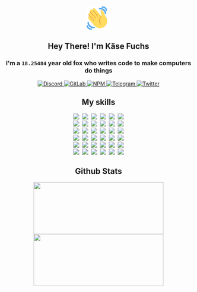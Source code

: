 <div><p align=center><img src=./resources/images/wave.gif width=64px height=64px></p><h2 align=center>Hey There! I'm Käse Fuchs</h2><h3 align=center>I'm a <code>18.25484</code> year old fox who writes code to make computers do things</h3><p align=center><a href=https://discord.com/users/507526681125322772><img alt=Discord src="https://img.shields.io/badge/Discord-5865F2?logo=discord&logoColor=white&style=flat-square#3465738ee1f22255e556c6b40724e51e"> </a><a href=https://gitlab.com/kasefuchs><img alt=GitLab src="https://img.shields.io/badge/GitLab-330F63?logo=gitlab&logoColor=white&style=flat-square#3465738ee1f22255e556c6b40724e51e"> </a><a href=https://npmjs.com/~kasefuchs><img alt=NPM src="https://img.shields.io/badge/NPM-CB3837?logo=npm&logoColor=white&style=flat-square#3465738ee1f22255e556c6b40724e51e"> </a><a href=https://t.me/kasefuchs><img alt=Telegram src="https://img.shields.io/badge/Telegram-2CA5E0?logo=telegram&logoColor=white&style=flat-square#3465738ee1f22255e556c6b40724e51e"> </a><a href=https://twitter.com/kasefuchs><img alt=Twitter src="https://img.shields.io/badge/Twitter-1DA1F2?logo=twitter&logoColor=white&style=flat-square#3465738ee1f22255e556c6b40724e51e"></a></p><h2 align=center>My skills</h2><p align=center><a href=https://aws.amazon.com/ ><picture><source srcset="https://skillicons.dev/icons?i=aws&theme=dark#3465738ee1f22255e556c6b40724e51e" media="(prefers-color-scheme: dark)"><source srcset="https://skillicons.dev/icons?i=aws&theme=light#3465738ee1f22255e556c6b40724e51e" media="(prefers-color-scheme: light), (prefers-color-scheme: no-preference)"><img src="https://skillicons.dev/icons?i=aws&theme=light#3465738ee1f22255e556c6b40724e51e"></picture></a>&nbsp;&nbsp;<a href=https://en.wikipedia.org/wiki/Bash_(Unix_shell)><picture><source srcset="https://skillicons.dev/icons?i=bash&theme=dark#3465738ee1f22255e556c6b40724e51e" media="(prefers-color-scheme: dark)"><source srcset="https://skillicons.dev/icons?i=bash&theme=light#3465738ee1f22255e556c6b40724e51e" media="(prefers-color-scheme: light), (prefers-color-scheme: no-preference)"><img src="https://skillicons.dev/icons?i=bash&theme=light#3465738ee1f22255e556c6b40724e51e"></picture></a>&nbsp;&nbsp;<a href=https://discord.com/developers/docs><picture><source srcset="https://skillicons.dev/icons?i=bots&theme=dark#3465738ee1f22255e556c6b40724e51e" media="(prefers-color-scheme: dark)"><source srcset="https://skillicons.dev/icons?i=bots&theme=light#3465738ee1f22255e556c6b40724e51e" media="(prefers-color-scheme: light), (prefers-color-scheme: no-preference)"><img src="https://skillicons.dev/icons?i=bots&theme=light#3465738ee1f22255e556c6b40724e51e"></picture></a>&nbsp;&nbsp;<a href=https://www.cloudflare.com/ ><picture><source srcset="https://skillicons.dev/icons?i=cloudflare&theme=dark#3465738ee1f22255e556c6b40724e51e" media="(prefers-color-scheme: dark)"><source srcset="https://skillicons.dev/icons?i=cloudflare&theme=light#3465738ee1f22255e556c6b40724e51e" media="(prefers-color-scheme: light), (prefers-color-scheme: no-preference)"><img src="https://skillicons.dev/icons?i=cloudflare&theme=light#3465738ee1f22255e556c6b40724e51e"></picture></a>&nbsp;&nbsp;<a href=https://en.wikipedia.org/wiki/CSS><picture><source srcset="https://skillicons.dev/icons?i=css&theme=dark#3465738ee1f22255e556c6b40724e51e" media="(prefers-color-scheme: dark)"><source srcset="https://skillicons.dev/icons?i=css&theme=light#3465738ee1f22255e556c6b40724e51e" media="(prefers-color-scheme: light), (prefers-color-scheme: no-preference)"><img src="https://skillicons.dev/icons?i=css&theme=light#3465738ee1f22255e556c6b40724e51e"></picture></a>&nbsp;&nbsp;<a href=https://www.docker.com/ ><picture><source srcset="https://skillicons.dev/icons?i=docker&theme=dark#3465738ee1f22255e556c6b40724e51e" media="(prefers-color-scheme: dark)"><source srcset="https://skillicons.dev/icons?i=docker&theme=light#3465738ee1f22255e556c6b40724e51e" media="(prefers-color-scheme: light), (prefers-color-scheme: no-preference)"><img src="https://skillicons.dev/icons?i=docker&theme=light#3465738ee1f22255e556c6b40724e51e"></picture></a><br><a href=https://www.electronjs.org/ ><picture><source srcset="https://skillicons.dev/icons?i=electron&theme=dark#3465738ee1f22255e556c6b40724e51e" media="(prefers-color-scheme: dark)"><source srcset="https://skillicons.dev/icons?i=electron&theme=light#3465738ee1f22255e556c6b40724e51e" media="(prefers-color-scheme: light), (prefers-color-scheme: no-preference)"><img src="https://skillicons.dev/icons?i=electron&theme=light#3465738ee1f22255e556c6b40724e51e"></picture></a>&nbsp;&nbsp;<a href=https://expressjs.com/ ><picture><source srcset="https://skillicons.dev/icons?i=express&theme=dark#3465738ee1f22255e556c6b40724e51e" media="(prefers-color-scheme: dark)"><source srcset="https://skillicons.dev/icons?i=express&theme=light#3465738ee1f22255e556c6b40724e51e" media="(prefers-color-scheme: light), (prefers-color-scheme: no-preference)"><img src="https://skillicons.dev/icons?i=express&theme=light#3465738ee1f22255e556c6b40724e51e"></picture></a>&nbsp;&nbsp;<a href=https://www.figma.com/ ><picture><source srcset="https://skillicons.dev/icons?i=figma&theme=dark#3465738ee1f22255e556c6b40724e51e" media="(prefers-color-scheme: dark)"><source srcset="https://skillicons.dev/icons?i=figma&theme=light#3465738ee1f22255e556c6b40724e51e" media="(prefers-color-scheme: light), (prefers-color-scheme: no-preference)"><img src="https://skillicons.dev/icons?i=figma&theme=light#3465738ee1f22255e556c6b40724e51e"></picture></a>&nbsp;&nbsp;<a href=https://firebase.google.com/ ><picture><source srcset="https://skillicons.dev/icons?i=firebase&theme=dark#3465738ee1f22255e556c6b40724e51e" media="(prefers-color-scheme: dark)"><source srcset="https://skillicons.dev/icons?i=firebase&theme=light#3465738ee1f22255e556c6b40724e51e" media="(prefers-color-scheme: light), (prefers-color-scheme: no-preference)"><img src="https://skillicons.dev/icons?i=firebase&theme=light#3465738ee1f22255e556c6b40724e51e"></picture></a>&nbsp;&nbsp;<a href=https://flask.palletsprojects.com/ ><picture><source srcset="https://skillicons.dev/icons?i=flask&theme=dark#3465738ee1f22255e556c6b40724e51e" media="(prefers-color-scheme: dark)"><source srcset="https://skillicons.dev/icons?i=flask&theme=light#3465738ee1f22255e556c6b40724e51e" media="(prefers-color-scheme: light), (prefers-color-scheme: no-preference)"><img src="https://skillicons.dev/icons?i=flask&theme=light#3465738ee1f22255e556c6b40724e51e"></picture></a>&nbsp;&nbsp;<a href=https://cloud.google.com/ ><picture><source srcset="https://skillicons.dev/icons?i=gcp&theme=dark#3465738ee1f22255e556c6b40724e51e" media="(prefers-color-scheme: dark)"><source srcset="https://skillicons.dev/icons?i=gcp&theme=light#3465738ee1f22255e556c6b40724e51e" media="(prefers-color-scheme: light), (prefers-color-scheme: no-preference)"><img src="https://skillicons.dev/icons?i=gcp&theme=light#3465738ee1f22255e556c6b40724e51e"></picture></a><br><a href=https://git-scm.com/ ><picture><source srcset="https://skillicons.dev/icons?i=git&theme=dark#3465738ee1f22255e556c6b40724e51e" media="(prefers-color-scheme: dark)"><source srcset="https://skillicons.dev/icons?i=git&theme=light#3465738ee1f22255e556c6b40724e51e" media="(prefers-color-scheme: light), (prefers-color-scheme: no-preference)"><img src="https://skillicons.dev/icons?i=git&theme=light#3465738ee1f22255e556c6b40724e51e"></picture></a>&nbsp;&nbsp;<a href=https://github.com/ ><picture><source srcset="https://skillicons.dev/icons?i=github&theme=dark#3465738ee1f22255e556c6b40724e51e" media="(prefers-color-scheme: dark)"><source srcset="https://skillicons.dev/icons?i=github&theme=light#3465738ee1f22255e556c6b40724e51e" media="(prefers-color-scheme: light), (prefers-color-scheme: no-preference)"><img src="https://skillicons.dev/icons?i=github&theme=light#3465738ee1f22255e556c6b40724e51e"></picture></a>&nbsp;&nbsp;<a href=https://gitlab.com/ ><picture><source srcset="https://skillicons.dev/icons?i=gitlab&theme=dark#3465738ee1f22255e556c6b40724e51e" media="(prefers-color-scheme: dark)"><source srcset="https://skillicons.dev/icons?i=gitlab&theme=light#3465738ee1f22255e556c6b40724e51e" media="(prefers-color-scheme: light), (prefers-color-scheme: no-preference)"><img src="https://skillicons.dev/icons?i=gitlab&theme=light#3465738ee1f22255e556c6b40724e51e"></picture></a>&nbsp;&nbsp;<a href=https://www.heroku.com/ ><picture><source srcset="https://skillicons.dev/icons?i=heroku&theme=dark#3465738ee1f22255e556c6b40724e51e" media="(prefers-color-scheme: dark)"><source srcset="https://skillicons.dev/icons?i=heroku&theme=light#3465738ee1f22255e556c6b40724e51e" media="(prefers-color-scheme: light), (prefers-color-scheme: no-preference)"><img src="https://skillicons.dev/icons?i=heroku&theme=light#3465738ee1f22255e556c6b40724e51e"></picture></a>&nbsp;&nbsp;<a href=https://en.wikipedia.org/wiki/HTML><picture><source srcset="https://skillicons.dev/icons?i=html&theme=dark#3465738ee1f22255e556c6b40724e51e" media="(prefers-color-scheme: dark)"><source srcset="https://skillicons.dev/icons?i=html&theme=light#3465738ee1f22255e556c6b40724e51e" media="(prefers-color-scheme: light), (prefers-color-scheme: no-preference)"><img src="https://skillicons.dev/icons?i=html&theme=light#3465738ee1f22255e556c6b40724e51e"></picture></a>&nbsp;&nbsp;<a href=https://en.wikipedia.org/wiki/JavaScript><picture><source srcset="https://skillicons.dev/icons?i=js&theme=dark#3465738ee1f22255e556c6b40724e51e" media="(prefers-color-scheme: dark)"><source srcset="https://skillicons.dev/icons?i=js&theme=light#3465738ee1f22255e556c6b40724e51e" media="(prefers-color-scheme: light), (prefers-color-scheme: no-preference)"><img src="https://skillicons.dev/icons?i=js&theme=light#3465738ee1f22255e556c6b40724e51e"></picture></a><br><a href=https://en.wikipedia.org/wiki/Linux><picture><source srcset="https://skillicons.dev/icons?i=linux&theme=dark#3465738ee1f22255e556c6b40724e51e" media="(prefers-color-scheme: dark)"><source srcset="https://skillicons.dev/icons?i=linux&theme=light#3465738ee1f22255e556c6b40724e51e" media="(prefers-color-scheme: light), (prefers-color-scheme: no-preference)"><img src="https://skillicons.dev/icons?i=linux&theme=light#3465738ee1f22255e556c6b40724e51e"></picture></a>&nbsp;&nbsp;<a href=https://mui.com/ ><picture><source srcset="https://skillicons.dev/icons?i=materialui&theme=dark#3465738ee1f22255e556c6b40724e51e" media="(prefers-color-scheme: dark)"><source srcset="https://skillicons.dev/icons?i=materialui&theme=light#3465738ee1f22255e556c6b40724e51e" media="(prefers-color-scheme: light), (prefers-color-scheme: no-preference)"><img src="https://skillicons.dev/icons?i=materialui&theme=light#3465738ee1f22255e556c6b40724e51e"></picture></a>&nbsp;&nbsp;<a href=https://en.wikipedia.org/wiki/Markdown><picture><source srcset="https://skillicons.dev/icons?i=md&theme=dark#3465738ee1f22255e556c6b40724e51e" media="(prefers-color-scheme: dark)"><source srcset="https://skillicons.dev/icons?i=md&theme=light#3465738ee1f22255e556c6b40724e51e" media="(prefers-color-scheme: light), (prefers-color-scheme: no-preference)"><img src="https://skillicons.dev/icons?i=md&theme=light#3465738ee1f22255e556c6b40724e51e"></picture></a>&nbsp;&nbsp;<a href=https://www.mongodb.com/ ><picture><source srcset="https://skillicons.dev/icons?i=mongodb&theme=dark#3465738ee1f22255e556c6b40724e51e" media="(prefers-color-scheme: dark)"><source srcset="https://skillicons.dev/icons?i=mongodb&theme=light#3465738ee1f22255e556c6b40724e51e" media="(prefers-color-scheme: light), (prefers-color-scheme: no-preference)"><img src="https://skillicons.dev/icons?i=mongodb&theme=light#3465738ee1f22255e556c6b40724e51e"></picture></a>&nbsp;&nbsp;<a href=https://www.mysql.com/ ><picture><source srcset="https://skillicons.dev/icons?i=mysql&theme=dark#3465738ee1f22255e556c6b40724e51e" media="(prefers-color-scheme: dark)"><source srcset="https://skillicons.dev/icons?i=mysql&theme=light#3465738ee1f22255e556c6b40724e51e" media="(prefers-color-scheme: light), (prefers-color-scheme: no-preference)"><img src="https://skillicons.dev/icons?i=mysql&theme=light#3465738ee1f22255e556c6b40724e51e"></picture></a>&nbsp;&nbsp;<a href=https://nextjs.org/ ><picture><source srcset="https://skillicons.dev/icons?i=nextjs&theme=dark#3465738ee1f22255e556c6b40724e51e" media="(prefers-color-scheme: dark)"><source srcset="https://skillicons.dev/icons?i=nextjs&theme=light#3465738ee1f22255e556c6b40724e51e" media="(prefers-color-scheme: light), (prefers-color-scheme: no-preference)"><img src="https://skillicons.dev/icons?i=nextjs&theme=light#3465738ee1f22255e556c6b40724e51e"></picture></a><br><a href=https://nodejs.org/en/ ><picture><source srcset="https://skillicons.dev/icons?i=nodejs&theme=dark#3465738ee1f22255e556c6b40724e51e" media="(prefers-color-scheme: dark)"><source srcset="https://skillicons.dev/icons?i=nodejs&theme=light#3465738ee1f22255e556c6b40724e51e" media="(prefers-color-scheme: light), (prefers-color-scheme: no-preference)"><img src="https://skillicons.dev/icons?i=nodejs&theme=light#3465738ee1f22255e556c6b40724e51e"></picture></a>&nbsp;&nbsp;<a href=https://www.postgresql.org/ ><picture><source srcset="https://skillicons.dev/icons?i=postgres&theme=dark#3465738ee1f22255e556c6b40724e51e" media="(prefers-color-scheme: dark)"><source srcset="https://skillicons.dev/icons?i=postgres&theme=light#3465738ee1f22255e556c6b40724e51e" media="(prefers-color-scheme: light), (prefers-color-scheme: no-preference)"><img src="https://skillicons.dev/icons?i=postgres&theme=light#3465738ee1f22255e556c6b40724e51e"></picture></a>&nbsp;&nbsp;<a href=https://learn.microsoft.com/en-us/powershell/ ><picture><source srcset="https://skillicons.dev/icons?i=powershell&theme=dark#3465738ee1f22255e556c6b40724e51e" media="(prefers-color-scheme: dark)"><source srcset="https://skillicons.dev/icons?i=powershell&theme=light#3465738ee1f22255e556c6b40724e51e" media="(prefers-color-scheme: light), (prefers-color-scheme: no-preference)"><img src="https://skillicons.dev/icons?i=powershell&theme=light#3465738ee1f22255e556c6b40724e51e"></picture></a>&nbsp;&nbsp;<a href=https://www.python.org/ ><picture><source srcset="https://skillicons.dev/icons?i=py&theme=dark#3465738ee1f22255e556c6b40724e51e" media="(prefers-color-scheme: dark)"><source srcset="https://skillicons.dev/icons?i=py&theme=light#3465738ee1f22255e556c6b40724e51e" media="(prefers-color-scheme: light), (prefers-color-scheme: no-preference)"><img src="https://skillicons.dev/icons?i=py&theme=light#3465738ee1f22255e556c6b40724e51e"></picture></a>&nbsp;&nbsp;<a href=https://www.raspberrypi.org/ ><picture><source srcset="https://skillicons.dev/icons?i=raspberrypi&theme=dark#3465738ee1f22255e556c6b40724e51e" media="(prefers-color-scheme: dark)"><source srcset="https://skillicons.dev/icons?i=raspberrypi&theme=light#3465738ee1f22255e556c6b40724e51e" media="(prefers-color-scheme: light), (prefers-color-scheme: no-preference)"><img src="https://skillicons.dev/icons?i=raspberrypi&theme=light#3465738ee1f22255e556c6b40724e51e"></picture></a>&nbsp;&nbsp;<a href=https://reactjs.org/ ><picture><source srcset="https://skillicons.dev/icons?i=react&theme=dark#3465738ee1f22255e556c6b40724e51e" media="(prefers-color-scheme: dark)"><source srcset="https://skillicons.dev/icons?i=react&theme=light#3465738ee1f22255e556c6b40724e51e" media="(prefers-color-scheme: light), (prefers-color-scheme: no-preference)"><img src="https://skillicons.dev/icons?i=react&theme=light#3465738ee1f22255e556c6b40724e51e"></picture></a><br><a href=https://redux.js.org/ ><picture><source srcset="https://skillicons.dev/icons?i=redux&theme=dark#3465738ee1f22255e556c6b40724e51e" media="(prefers-color-scheme: dark)"><source srcset="https://skillicons.dev/icons?i=redux&theme=light#3465738ee1f22255e556c6b40724e51e" media="(prefers-color-scheme: light), (prefers-color-scheme: no-preference)"><img src="https://skillicons.dev/icons?i=redux&theme=light#3465738ee1f22255e556c6b40724e51e"></picture></a>&nbsp;&nbsp;<a href=https://en.wikipedia.org/wiki/Regular_expression><picture><source srcset="https://skillicons.dev/icons?i=regex&theme=dark#3465738ee1f22255e556c6b40724e51e" media="(prefers-color-scheme: dark)"><source srcset="https://skillicons.dev/icons?i=regex&theme=light#3465738ee1f22255e556c6b40724e51e" media="(prefers-color-scheme: light), (prefers-color-scheme: no-preference)"><img src="https://skillicons.dev/icons?i=regex&theme=light#3465738ee1f22255e556c6b40724e51e"></picture></a>&nbsp;&nbsp;<a href=https://en.wikipedia.org/wiki/Sass_(stylesheet_language)><picture><source srcset="https://skillicons.dev/icons?i=sass&theme=dark#3465738ee1f22255e556c6b40724e51e" media="(prefers-color-scheme: dark)"><source srcset="https://skillicons.dev/icons?i=sass&theme=light#3465738ee1f22255e556c6b40724e51e" media="(prefers-color-scheme: light), (prefers-color-scheme: no-preference)"><img src="https://skillicons.dev/icons?i=sass&theme=light#3465738ee1f22255e556c6b40724e51e"></picture></a>&nbsp;&nbsp;<a href=https://www.typescriptlang.org/ ><picture><source srcset="https://skillicons.dev/icons?i=ts&theme=dark#3465738ee1f22255e556c6b40724e51e" media="(prefers-color-scheme: dark)"><source srcset="https://skillicons.dev/icons?i=ts&theme=light#3465738ee1f22255e556c6b40724e51e" media="(prefers-color-scheme: light), (prefers-color-scheme: no-preference)"><img src="https://skillicons.dev/icons?i=ts&theme=light#3465738ee1f22255e556c6b40724e51e"></picture></a>&nbsp;&nbsp;<a href=https://unity.com/ ><picture><source srcset="https://skillicons.dev/icons?i=unity&theme=dark#3465738ee1f22255e556c6b40724e51e" media="(prefers-color-scheme: dark)"><source srcset="https://skillicons.dev/icons?i=unity&theme=light#3465738ee1f22255e556c6b40724e51e" media="(prefers-color-scheme: light), (prefers-color-scheme: no-preference)"><img src="https://skillicons.dev/icons?i=unity&theme=light#3465738ee1f22255e556c6b40724e51e"></picture></a>&nbsp;&nbsp;<a href=https://workers.cloudflare.com/ ><picture><source srcset="https://skillicons.dev/icons?i=workers&theme=dark#3465738ee1f22255e556c6b40724e51e" media="(prefers-color-scheme: dark)"><source srcset="https://skillicons.dev/icons?i=workers&theme=light#3465738ee1f22255e556c6b40724e51e" media="(prefers-color-scheme: light), (prefers-color-scheme: no-preference)"><img src="https://skillicons.dev/icons?i=workers&theme=light#3465738ee1f22255e556c6b40724e51e"></picture></a><br></p><h2 align=center>Github Stats</h2><p align=center><picture><source srcset="https://github-readme-stats-kasefuchs.vercel.app/api/?count_private=true&hide_border=true&hide_rank=true&line_height=20&hide_title=true&username=Kasefuchs&theme=dark#3465738ee1f22255e556c6b40724e51e" media="(prefers-color-scheme: dark)"><source srcset="https://github-readme-stats-kasefuchs.vercel.app/api/?count_private=true&hide_border=true&hide_rank=true&line_height=20&hide_title=true&username=Kasefuchs&theme=light#3465738ee1f22255e556c6b40724e51e" media="(prefers-color-scheme: light), (prefers-color-scheme: no-preference)"><img align=middle width=350 height=140 src="https://github-readme-stats-kasefuchs.vercel.app/api/?count_private=true&hide_border=true&hide_rank=true&line_height=20&hide_title=true&username=Kasefuchs&theme=light#3465738ee1f22255e556c6b40724e51e"></picture><picture><source srcset="https://github-readme-stats-kasefuchs.vercel.app/api/top-langs/?count_private=true&hide_border=true&layout=compact&username=Kasefuchs&theme=dark#3465738ee1f22255e556c6b40724e51e" media="(prefers-color-scheme: dark)"><source srcset="https://github-readme-stats-kasefuchs.vercel.app/api/top-langs/?count_private=true&hide_border=true&layout=compact&username=Kasefuchs&theme=light#3465738ee1f22255e556c6b40724e51e" media="(prefers-color-scheme: light), (prefers-color-scheme: no-preference)"><img align=middle width=350 height=140 src="https://github-readme-stats-kasefuchs.vercel.app/api/top-langs/?count_private=true&hide_border=true&layout=compact&username=Kasefuchs&theme=light#3465738ee1f22255e556c6b40724e51e"></picture></p><img src="https://hit.yhype.me/github/profile?user_id=64592097#3465738ee1f22255e556c6b40724e51e" alt=""></div>